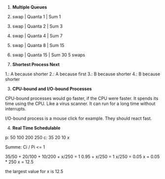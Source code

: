 1. **Multiple Queues**

1. swap | Quanta 1  | Sum 1
2. swap | Quanta 2  | Sum 3
3. swap | Quanta 4  | Sum 7
4. swap | Quanta 8  | Sum 15
5. swap | Quanta 15 | Sum 30
5 swaps

2. **Shortest Process Next**

1.: A because shorter
2.: A because first
3.: B because shorter
4.: B because shorter

3. **CPU-bound and I/O-bound Processes**

CPU-bound processes would go faster, if the CPU were faster. 
It spends its time using the CPU. Like a virus scanner. It can run for a long time without interrupts.

I/O-bound process is a mouse click for example. They should react fast.

4. **Real Time Schedulable**

p: 50 100 200 250
c: 35 20  10  $x$

Summe: Ci / Pi <= 1

35/50 + 20/100 + 10/200 + x/250 = 1
0.95 + x/250 = 1
x/250 = 0.05
x = 0.05 * 250
x = 12.5

the largest value for x is 12.5